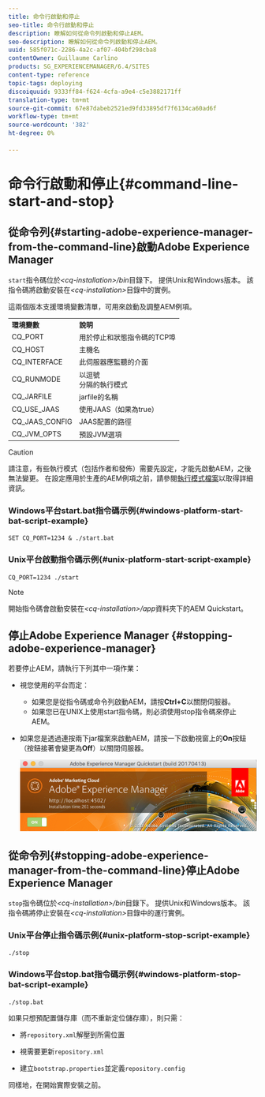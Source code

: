 ```yaml
---
title: 命令行啟動和停止
seo-title: 命令行啟動和停止
description: 瞭解如何從命令列啟動和停止AEM。
seo-description: 瞭解如何從命令列啟動和停止AEM。
uuid: 585f071c-2286-4a2c-af07-404bf298cba8
contentOwner: Guillaume Carlino
products: SG_EXPERIENCEMANAGER/6.4/SITES
content-type: reference
topic-tags: deploying
discoiquuid: 9333ff84-f624-4cfa-a9e4-c5e3882171ff
translation-type: tm+mt
source-git-commit: 67e87dabeb2521ed9fd33895df7f6134ca60ad6f
workflow-type: tm+mt
source-wordcount: '382'
ht-degree: 0%

---
```



# 命令行啟動和停止{#command-line-start-and-stop}

## 從命令列{#starting-adobe-experience-manager-from-the-command-line}啟動Adobe Experience Manager

`start`指令碼位於&#x200B;*&lt;cq-installation>/bin*&#x200B;目錄下。 提供Unix和Windows版本。 該指令碼將啟動安裝在&#x200B;*&lt;cq-installation>*&#x200B;目錄中的實例。

這兩個版本支援環境變數清單，可用來啟動及調整AEM例項。

<table> 
 <tbody> 
  <tr> 
   <td><strong>環境變數 </strong></td> 
   <td><strong>說明 </strong></td> 
  </tr> 
  <tr> 
   <td>CQ_PORT</td> 
   <td>用於停止和狀態指令碼的TCP埠<br /> </td> 
  </tr> 
  <tr> 
   <td>CQ_HOST</td> 
   <td>主機名<br /> </td> 
  </tr> 
  <tr> 
   <td>CQ_INTERFACE</td> 
   <td>此伺服器應監聽的介面<br /> </td> 
  </tr> 
  <tr> 
   <td>CQ_RUNMODE</td> 
   <td>以逗號<br />分隔的執行模式 </td> 
  </tr> 
  <tr> 
   <td>CQ_JARFILE</td> 
   <td>jarfile的名稱<br /> </td> 
  </tr> 
  <tr> 
   <td>CQ_USE_JAAS</td> 
   <td>使用JAAS（如果為true）<br /> </td> 
  </tr> 
  <tr> 
   <td>CQ_JAAS_CONFIG</td> 
   <td>JAAS配置的路徑<br /> </td> 
  </tr> 
  <tr> 
   <td>CQ_JVM_OPTS</td> 
   <td>預設JVM選項<br /> </td> 
  </tr> 
 </tbody> 
</table>

>[!CAUTION]
>
>請注意，有些執行模式（包括作者和發佈）需要先設定，才能先啟動AEM，之後無法變更。 在設定應用於生產的AEM例項之前，請參閱[執行模式檔案](/help/sites-deploying/configure-runmodes.md)以取得詳細資訊。

### Windows平台start.bat指令碼示例{#windows-platform-start-bat-script-example}

```shell
SET CQ_PORT=1234 & ./start.bat
```

### Unix平台啟動指令碼示例{#unix-platform-start-script-example}

```shell
CQ_PORT=1234 ./start
```

>[!NOTE]
>
>開始指令碼會啟動安裝在&#x200B;*&lt;cq-installation>/app*&#x200B;資料夾下的AEM Quickstart。

## 停止Adobe Experience Manager {#stopping-adobe-experience-manager}

若要停止AEM，請執行下列其中一項作業：

* 視您使用的平台而定：

   * 如果您是從指令碼或命令列啟動AEM，請按&#x200B;**Ctrl+C**&#x200B;以關閉伺服器。
   * 如果您已在UNIX上使用start指令碼，則必須使用stop指令碼來停止AEM。

* 如果您是透過連按兩下jar檔案來啟動AEM，請按一下啟動視窗上的&#x200B;**On**&#x200B;按鈕（按鈕接著會變更為&#x200B;**Off**）以關閉伺服器。

   ![chlimage_1-63](assets/chlimage_1-63.png)

## 從命令列{#stopping-adobe-experience-manager-from-the-command-line}停止Adobe Experience Manager

`stop`指令碼位於&#x200B;*&lt;cq-installation>/bin*&#x200B;目錄下。 提供Unix和Windows版本。 該指令碼將停止安裝在&#x200B;*&lt;cq-installation>*&#x200B;目錄中的運行實例。

### Unix平台停止指令碼示例{#unix-platform-stop-script-example}

```shell
./stop
```

### Windows平台stop.bat指令碼示例{#windows-platform-stop-bat-script-example}

```shell
./stop.bat
```

如果只想預配置儲存庫（而不重新定位儲存庫），則只需：

* 將`repository.xml`解壓到所需位置

* 視需要更新`repository.xml`

* 建立`bootstrap.properties`並定義`repository.config`

同樣地，在開始實際安裝之前。
